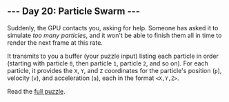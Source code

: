 ## --- Day 20: Particle Swarm ---
Suddenly, the GPU contacts you, asking for help. Someone has asked it to simulate *too many particles*, and it won't be able to finish them all in time to render the next frame at this rate.

It transmits to you a buffer (your puzzle input) listing each particle in order (starting with particle `0`, then particle `1`, particle `2`, and so on). For each particle, it provides the `X`, `Y`, and `Z` coordinates for the particle's position (`p`), velocity (`v`), and acceleration (`a`), each in the format `<X,Y,Z>`.

Read the [full puzzle](https://adventofcode.com/2017/day/20).